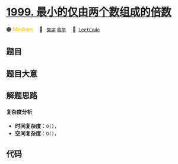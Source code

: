# [1999. 最小的仅由两个数组成的倍数](https://leetcode.com/problems/smallest-greater-multiple-made-of-two-digits)

🟠 <font color=#ffb800>Medium</font>&emsp; 🔖&ensp; [`数学`](/leetcode/outline/tag/math.md) [`枚举`](/leetcode/outline/tag/enumeration.md)&emsp; 🔗&ensp;[`LeetCode`](https://leetcode.com/problems/smallest-greater-multiple-made-of-two-digits)


## 题目




## 题目大意




## 解题思路

#### 复杂度分析

- **时间复杂度**：`O()`，
- **空间复杂度**：`O()`，

## 代码

```javascript

```